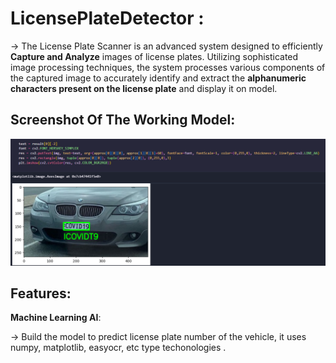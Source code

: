 # LicensePlateDetector :

->  The License Plate Scanner is an advanced system designed to efficiently **Capture and Analyze** images of license plates. Utilizing sophisticated image processing techniques, the system processes various components of the captured image to accurately identify and extract the **alphanumeric characters present on the license plate** and display it on model.


## Screenshot Of The Working Model:

  <img width="1408" alt="image" 
  src="https://github.com/SriKrishna134/LicensePlateDetector-/blob/main/assets/thumbnail.png">
  

## Features:



  **Machine Learning AI**:
  
  
  ->  Build the model to predict license plate number of the vehicle, it uses numpy, matplotlib, easyocr, etc type techonologies .
  



